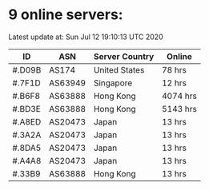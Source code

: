 # 9 online servers:

Latest update at: Sun Jul 12 19:10:13 UTC 2020

| ID | ASN | Server Country | Online |
| -- | --- | -------------- | ------ |
| #.D09B | AS174 | United States | 78 hrs |
| #.7F1D | AS63949 | Singapore | 12 hrs |
| #.B6F8 | AS63888 | Hong Kong | 4074 hrs |
| #.BD3E | AS63888 | Hong Kong | 5143 hrs |
| #.A8ED | AS20473 | Japan | 13 hrs |
| #.3A2A | AS20473 | Japan | 13 hrs |
| #.8DA5 | AS20473 | Japan | 13 hrs |
| #.A4A8 | AS20473 | Japan | 13 hrs |
| #.33B9 | AS63888 | Hong Kong | 13 hrs |

